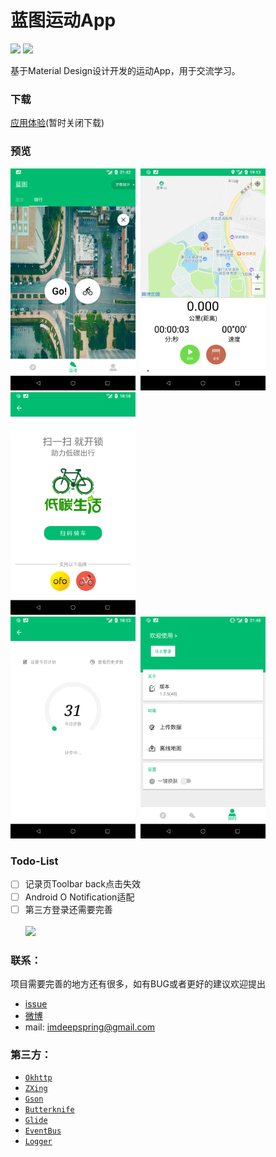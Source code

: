 # 蓝图运动App
![](https://img.shields.io/badge/version-v0.0.1-green.svg)
![](https://img.shields.io/badge/Android-5.0%20or%20above-green.svg)

基于Material Design设计开发的运动App，用于交流学习。
### 下载
[应用体验](http://www.firhq.com/)(暂时关闭下载)
### 预览
<img src="./screenshot/main.png" width="200px"/>&nbsp;&nbsp;<img src="./screenshot/map.png" width="200px"/>&nbsp;&nbsp;
<img src="./screenshot/scan.png" width="200px"/></br>
<img src="./screenshot/step.png" width="200px"/>&nbsp;&nbsp;<img src="./screenshot/login.png" width="200px"/>


### Todo-List
- [ ] 记录页Toolbar back点击失效
- [ ] Android O Notification适配
- [ ] 第三方登录还需要完善
</br></br>![](https://img.shields.io/badge/version-v0.1.0-green.svg)
### 联系：
项目需要完善的地方还有很多，如有BUG或者更好的建议欢迎提出
* [issue](https://github.com/Lavanidad/Blueprint/issues)
* [微博](https://weibo.com/5305694609/profile?rightmod=1&wvr=6&mod=personnumber&is_all=1)<br>
* mail: imdeepspring@gmail.com

### 第三方：
* [`Okhttp`](https://github.com/square/okhttp)
* [`ZXing`](https://github.com/yipianfengye/android-zxingLibrary)
* [`Gson`](https://github.com/google/gson)
* [`Butterknife`](https://github.com/JakeWharton/butterknife)
* [`Glide`](https://github.com/bumptech/glide)
* [`EventBus`](https://github.com/greenrobot/EventBus)
* [`Logger`](https://github.com/orhanobut/logger)


